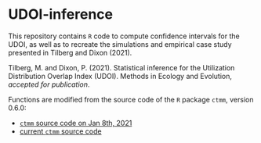 # UDOI-inference

This repository contains `R` code to compute confidence intervals for the UDOI, as well as to recreate the simulations and empirical case study presented in Tilberg and Dixon (2021).

Tilberg, M. and Dixon, P. (2021). Statistical inference for the Utilization Distribution Overlap Index (UDOI). Methods in Ecology and Evolution, *accepted for publication*.

Functions are modified from the source code of the `R` package `ctmm`, version 0.6.0:

- [`ctmm` source code on Jan 8th, 2021](https://github.com/ctmm-initiative/ctmm/tree/4c0b7df669269087443c6907b81df6f5d6de5f13/R)
- [current `ctmm` source code](https://github.com/ctmm-initiative/ctmm)
